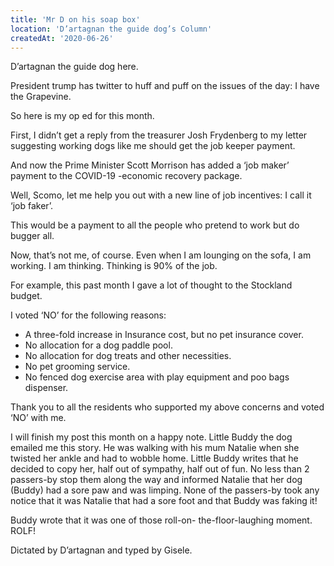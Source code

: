 ```yaml
---
title: 'Mr D on his soap box'
location: 'D’artagnan the guide dog’s Column'
createdAt: '2020-06-26'
---
```

D’artagnan the guide dog here.

President trump has twitter to huff and puff on the issues of the day: I have the Grapevine.

So here is my op ed for this month.

First, I didn’t get a reply from the treasurer Josh Frydenberg to my letter suggesting working dogs like me should get the job keeper payment.

And now the Prime Minister Scott Morrison has added a ‘job maker’ payment to the COVID-19 -economic recovery package.

Well, Scomo, let me help you out with a new line of job incentives: I call it ‘job faker’.

This would be a payment to all the people who pretend to work but do bugger all.

Now, that’s not me, of course. Even when I am lounging on the sofa, I am working. I am thinking. Thinking is 90% of the job.

For example, this past month I gave a lot of thought to the Stockland budget.

I voted ‘NO’ for the following reasons:
- A three-fold increase in Insurance cost, but no pet insurance cover.
- No allocation for a dog paddle pool.
- No allocation for dog treats and other necessities.
- No pet grooming service.
- No fenced dog exercise area with play equipment and poo bags dispenser.

Thank you to all the residents who supported my above concerns and voted ‘NO’ with me.

I will finish my post this month on a happy note. Little Buddy the dog emailed me this story. He was walking with his mum Natalie when she twisted her ankle and had to wobble home. Little Buddy writes that he decided to copy her, half out of sympathy, half out of fun. No less than 2 passers-by stop them along the way and informed Natalie that her dog (Buddy) had a sore paw and was limping. None of the passers-by took any notice that it was Natalie that had a sore foot and that Buddy was faking it!

Buddy wrote that it was one of those roll-on- the-floor-laughing moment. ROLF!

Dictated by D’artagnan and typed by Gisele.
